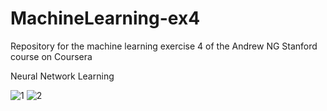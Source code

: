 # MachineLearning-ex4

Repository for the machine learning exercise 4 of the Andrew NG Stanford course on Coursera 

Neural Network Learning

![1](https://user-images.githubusercontent.com/55979445/97328734-9a5e2200-1876-11eb-9962-cfb2d3864d80.JPG)
![2](https://user-images.githubusercontent.com/55979445/97328738-9a5e2200-1876-11eb-8687-5f1444e0a57d.JPG)
